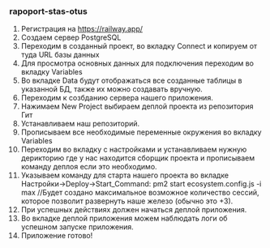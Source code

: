 ### rapoport-stas-otus

1.  Регистрация на https://railway.app/
2.  Создаем сервер PostgreSQL
3.  Переходим в созданный проект, во вкладку Connect и копируем от туда URL базы данных
4.  Для просмотра основных данных для подключения переходим во вкладку Variables
5.  Во вкладке Data будут отображаться все созданные таблицы в указанной БД, также их можно создавать вручную.
6.  Переходим к созбданию сервера нашего приложения.
7.  Нажимаем New Project выбираем деплой проекта из репозитория Гит
8.  Устанавливаем наш репозиторий.
9. Прописываем все необходимые переменные окружения во вкладку Variables
10.  Переходим во вкладку с настройками и устанавливаем нужную дерикторию где у нас находится сборщик проекта и прописываем команду деплоя если это необходимо.
11. Указываем команду для старта нашего проекта во вкладке Настройки->Deploy->Start_Command: 
 pm2 start ecosystem.config.js -i max //Будет создано максимальное возможное количество сессий, которое позволит развернуть наше железо (обычно это +3).
12. При успешных действиях должен начаться деплой приложения.
13. Во вкладке деплой приложения можем наблюдать логи об успешном запуске приложения.
14. Приложение готово!

